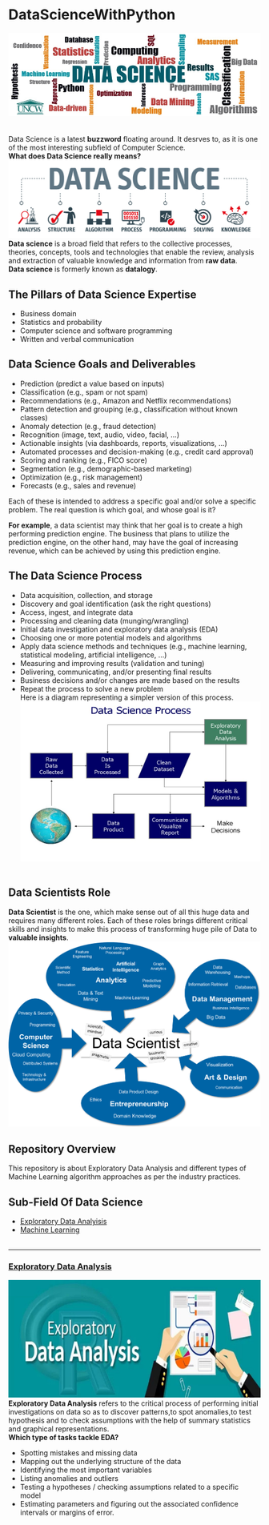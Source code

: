 # DataScienceWithPython
![image.jpg](images/data-science-banner.jpg)
<br><br><br>
Data Science is a latest __buzzword__ floating around. It desrves to, as it is one of the most interesting subfield of Computer Science.<br>
__What does Data Science really means?__<br>
![image.jpg](images/data_science_process.jpg)<br>
__Data science__ is a broad field that refers to the collective processes, theories, concepts, tools and technologies that enable the review, analysis and extraction of valuable knowledge and information from __raw data__.<br>
__Data science__ is formerly known as __datalogy__.<br>
## The Pillars of Data Science Expertise
- Business domain
- Statistics and probability
- Computer science and software programming
- Written and verbal communication <br>
## Data Science Goals and Deliverables
- Prediction (predict a value based on inputs)
- Classification (e.g., spam or not spam)
- Recommendations (e.g., Amazon and Netflix recommendations)
- Pattern detection and grouping (e.g., classification without known classes)
- Anomaly detection (e.g., fraud detection)
- Recognition (image, text, audio, video, facial, …)
- Actionable insights (via dashboards, reports, visualizations, …)
- Automated processes and decision-making (e.g., credit card approval)
- Scoring and ranking (e.g., FICO score)
- Segmentation (e.g., demographic-based marketing)
- Optimization (e.g., risk management)
- Forecasts (e.g., sales and revenue)<br>

Each of these is intended to address a specific goal and/or solve a specific problem. The real question is which goal, and whose goal is it?

__For example__, a data scientist may think that her goal is to create a high performing prediction engine. The business that plans to utilize the prediction engine, on the other hand, may have the goal of increasing revenue, which can be achieved by using this prediction engine.<br>
## The Data Science Process
- Data acquisition, collection, and storage
- Discovery and goal identification (ask the right questions)
- Access, ingest, and integrate data
- Processing and cleaning data (munging/wrangling)
- Initial data investigation and exploratory data analysis (EDA)
- Choosing one or more potential models and algorithms
- Apply data science methods and techniques (e.g., machine learning, statistical modeling, artificial intelligence, …)
- Measuring and improving results (validation and tuning)
- Delivering, communicating, and/or presenting final results
- Business decisions and/or changes are made based on the results
- Repeat the process to solve a new problem <br>
Here is a diagram representing a simpler version of this process.<br>
![image.jpg](images/DSP.jpg)<br><br>
## Data Scientists Role
__Data Scientist__ is the one, which make sense out of all this huge data and requires many different roles. Each of these roles brings different critical skills and insights to make this process of transforming huge pile of Data to __valuable insights__.
![image.png](images/SkillSet.png)<br>

## Repository Overview
This repository is about Exploratory Data Analysis and different types of Machine Learning algorithm approaches as per the industry practices.
## Sub-Field Of Data Science
- [Exploratory Data Analyisis](#section1)<br>
- [Machine Learning](#section2)<br><br>

___
<a id=section1></a>
### [Exploratory Data Analysis](./ExploratoryDataAnalysis)
![image.png](images/eda_image.jpg)<br>
__Exploratory Data Analysis__ refers to the critical process of performing initial investigations on data so as to discover patterns,to spot anomalies,to test hypothesis and to check assumptions with the help of summary statistics and graphical representations.<br>
__Which type of tasks tackle EDA?__<br>
- Spotting mistakes and missing data
- Mapping out the underlying structure of the data
- Identifying the most important variables
- Listing anomalies and outliers
- Testing a hypotheses / checking assumptions related to a specific model
- Estimating parameters and figuring out the associated confidence intervals or margins of error.<br>






